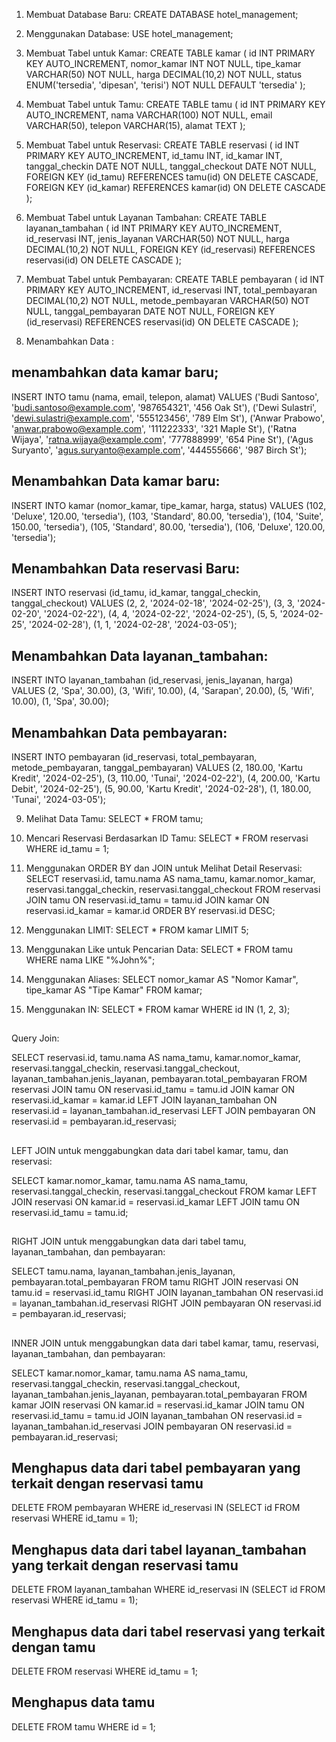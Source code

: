 1. Membuat Database Baru:
   CREATE DATABASE hotel_management;

2. Menggunakan Database:
   USE hotel_management;

3. Membuat Tabel untuk Kamar:
   CREATE TABLE kamar (
   id INT PRIMARY KEY AUTO_INCREMENT,
   nomor_kamar INT NOT NULL,
   tipe_kamar VARCHAR(50) NOT NULL,
   harga DECIMAL(10,2) NOT NULL,
   status ENUM('tersedia', 'dipesan', 'terisi') NOT NULL DEFAULT 'tersedia'
   );

4. Membuat Tabel untuk Tamu:
   CREATE TABLE tamu (
   id INT PRIMARY KEY AUTO_INCREMENT,
   nama VARCHAR(100) NOT NULL,
   email VARCHAR(50),
   telepon VARCHAR(15),
   alamat TEXT
   );

5. Membuat Tabel untuk Reservasi:
   CREATE TABLE reservasi (
   id INT PRIMARY KEY AUTO_INCREMENT,
   id_tamu INT,
   id_kamar INT,
   tanggal_checkin DATE NOT NULL,
   tanggal_checkout DATE NOT NULL,
   FOREIGN KEY (id_tamu) REFERENCES tamu(id) ON DELETE CASCADE,
   FOREIGN KEY (id_kamar) REFERENCES kamar(id) ON DELETE CASCADE
   );

6. Membuat Tabel untuk Layanan Tambahan:
   CREATE TABLE layanan_tambahan (
   id INT PRIMARY KEY AUTO_INCREMENT,
   id_reservasi INT,
   jenis_layanan VARCHAR(50) NOT NULL,
   harga DECIMAL(10,2) NOT NULL,
   FOREIGN KEY (id_reservasi) REFERENCES reservasi(id) ON DELETE CASCADE
   );

7. Membuat Tabel untuk Pembayaran:
   CREATE TABLE pembayaran (
   id INT PRIMARY KEY AUTO_INCREMENT,
   id_reservasi INT,
   total_pembayaran DECIMAL(10,2) NOT NULL,
   metode_pembayaran VARCHAR(50) NOT NULL,
   tanggal_pembayaran DATE NOT NULL,
   FOREIGN KEY (id_reservasi) REFERENCES reservasi(id) ON DELETE CASCADE
   );

8. Menambahkan Data :

## menambahkan data kamar baru;

INSERT INTO tamu (nama, email, telepon, alamat) VALUES
('Budi Santoso', 'budi.santoso@example.com', '987654321', '456 Oak St'),
('Dewi Sulastri', 'dewi.sulastri@example.com', '555123456', '789 Elm St'),
('Anwar Prabowo', 'anwar.prabowo@example.com', '111222333', '321 Maple St'),
('Ratna Wijaya', 'ratna.wijaya@example.com', '777888999', '654 Pine St'),
('Agus Suryanto', 'agus.suryanto@example.com', '444555666', '987 Birch St');

## Menambahkan Data kamar baru:

INSERT INTO kamar (nomor_kamar, tipe_kamar, harga, status) VALUES
(102, 'Deluxe', 120.00, 'tersedia'),
(103, 'Standard', 80.00, 'tersedia'),
(104, 'Suite', 150.00, 'tersedia'),
(105, 'Standard', 80.00, 'tersedia'),
(106, 'Deluxe', 120.00, 'tersedia');

## Menambahkan Data reservasi Baru:

INSERT INTO reservasi (id_tamu, id_kamar, tanggal_checkin, tanggal_checkout) VALUES
(2, 2, '2024-02-18', '2024-02-25'),
(3, 3, '2024-02-20', '2024-02-22'),
(4, 4, '2024-02-22', '2024-02-25'),
(5, 5, '2024-02-25', '2024-02-28'),
(1, 1, '2024-02-28', '2024-03-05');

## Menambahkan Data layanan_tambahan:

INSERT INTO layanan_tambahan (id_reservasi, jenis_layanan, harga) VALUES
(2, 'Spa', 30.00),
(3, 'Wifi', 10.00),
(4, 'Sarapan', 20.00),
(5, 'Wifi', 10.00),
(1, 'Spa', 30.00);

## Menambahkan Data pembayaran:

INSERT INTO pembayaran (id_reservasi, total_pembayaran, metode_pembayaran, tanggal_pembayaran) VALUES
(2, 180.00, 'Kartu Kredit', '2024-02-25'),
(3, 110.00, 'Tunai', '2024-02-22'),
(4, 200.00, 'Kartu Debit', '2024-02-25'),
(5, 90.00, 'Kartu Kredit', '2024-02-28'),
(1, 180.00, 'Tunai', '2024-03-05');

9. Melihat Data Tamu:
   SELECT \* FROM tamu;

10. Mencari Reservasi Berdasarkan ID Tamu:
    SELECT \* FROM reservasi WHERE id_tamu = 1;

11. Menggunakan ORDER BY dan JOIN untuk Melihat Detail Reservasi:
    SELECT reservasi.id, tamu.nama AS nama_tamu, kamar.nomor_kamar, reservasi.tanggal_checkin, reservasi.tanggal_checkout
    FROM reservasi
    JOIN tamu ON reservasi.id_tamu = tamu.id
    JOIN kamar ON reservasi.id_kamar = kamar.id
    ORDER BY reservasi.id DESC;

12. Menggunakan LIMIT:
    SELECT \* FROM kamar LIMIT 5;

13. Menggunakan Like untuk Pencarian Data:
    SELECT \* FROM tamu WHERE nama LIKE "%John%";

14. Menggunakan Aliases:
    SELECT nomor_kamar AS "Nomor Kamar", tipe_kamar AS "Tipe Kamar" FROM kamar;

15. Menggunakan IN:
    SELECT \* FROM kamar WHERE id IN (1, 2, 3);

##

Query Join:

SELECT
reservasi.id,
tamu.nama AS nama_tamu,
kamar.nomor_kamar,
reservasi.tanggal_checkin,
reservasi.tanggal_checkout,
layanan_tambahan.jenis_layanan,
pembayaran.total_pembayaran
FROM reservasi
JOIN tamu ON reservasi.id_tamu = tamu.id
JOIN kamar ON reservasi.id_kamar = kamar.id
LEFT JOIN layanan_tambahan ON reservasi.id = layanan_tambahan.id_reservasi
LEFT JOIN pembayaran ON reservasi.id = pembayaran.id_reservasi;

##

LEFT JOIN untuk menggabungkan data dari tabel kamar, tamu, dan reservasi:

SELECT
kamar.nomor_kamar,
tamu.nama AS nama_tamu,
reservasi.tanggal_checkin,
reservasi.tanggal_checkout
FROM
kamar
LEFT JOIN reservasi ON kamar.id = reservasi.id_kamar
LEFT JOIN tamu ON reservasi.id_tamu = tamu.id;

##

RIGHT JOIN untuk menggabungkan data dari tabel tamu, layanan_tambahan, dan pembayaran:

SELECT
tamu.nama,
layanan_tambahan.jenis_layanan,
pembayaran.total_pembayaran
FROM
tamu
RIGHT JOIN reservasi ON tamu.id = reservasi.id_tamu
RIGHT JOIN layanan_tambahan ON reservasi.id = layanan_tambahan.id_reservasi
RIGHT JOIN pembayaran ON reservasi.id = pembayaran.id_reservasi;

##

INNER JOIN untuk menggabungkan data dari tabel kamar, tamu, reservasi, layanan_tambahan, dan pembayaran:

SELECT
kamar.nomor_kamar,
tamu.nama AS nama_tamu,
reservasi.tanggal_checkin,
reservasi.tanggal_checkout,
layanan_tambahan.jenis_layanan,
pembayaran.total_pembayaran
FROM
kamar
JOIN reservasi ON kamar.id = reservasi.id_kamar
JOIN tamu ON reservasi.id_tamu = tamu.id
JOIN layanan_tambahan ON reservasi.id = layanan_tambahan.id_reservasi
JOIN pembayaran ON reservasi.id = pembayaran.id_reservasi;

##

## Menghapus data dari tabel pembayaran yang terkait dengan reservasi tamu

DELETE FROM pembayaran WHERE id_reservasi IN (SELECT id FROM reservasi WHERE id_tamu = 1);

## Menghapus data dari tabel layanan_tambahan yang terkait dengan reservasi tamu

DELETE FROM layanan_tambahan WHERE id_reservasi IN (SELECT id FROM reservasi WHERE id_tamu = 1);

## Menghapus data dari tabel reservasi yang terkait dengan tamu

DELETE FROM reservasi WHERE id_tamu = 1;

## Menghapus data tamu

DELETE FROM tamu WHERE id = 1;
